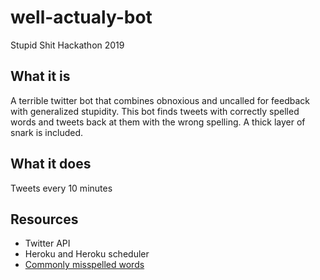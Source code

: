 # well-actualy-bot
Stupid Shit Hackathon 2019

## What it is
A terrible twitter bot that combines obnoxious and uncalled for feedback with generalized stupidity. This bot finds tweets with correctly spelled words and tweets back at them with the wrong spelling. A thick layer of snark is included. 

## What it does
Tweets every 10 minutes

## Resources
* Twitter API
* Heroku and Heroku scheduler
* [Commonly misspelled words](https://en.wikipedia.org/wiki/Wikipedia%3aLists_of_common_misspellings/For_machines)

